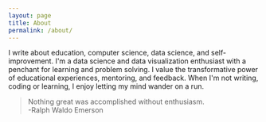 ```yaml
---
layout: page
title: About
permalink: /about/
---
```


I write about education, computer science, data science, and self-improvement. I'm a data science and data visualization enthusiast with a penchant for learning and problem solving. I value the transformative power of educational experiences, mentoring, and feedback. When I'm not writing, coding or learning, I enjoy letting my mind wander on a run.

> Nothing great was accomplished without enthusiasm.  
> -Ralph Waldo Emerson